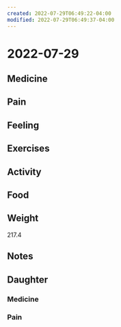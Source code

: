 ```yaml
---
created: 2022-07-29T06:49:22-04:00
modified: 2022-07-29T06:49:37-04:00
---
```


# 2022-07-29

## Medicine


## Pain


## Feeling


## Exercises


## Activity


## Food


## Weight

217.4

## Notes


## Daughter


### Medicine


### Pain
